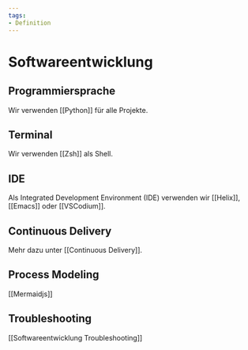 ```yaml
---
tags:
- Definition
---
```

# Softwareentwicklung

## Programmiersprache

Wir verwenden [[Python]] für alle Projekte.

## Terminal

Wir verwenden [[Zsh]] als Shell. 

## IDE

Als Integrated Development Environment (IDE) verwenden wir  [[Helix]], [[Emacs]] oder [[VSCodium]].

## Continuous Delivery

Mehr dazu unter [[Continuous Delivery]].

## Process Modeling

[[Mermaidjs]]

## Troubleshooting

[[Softwareentwicklung Troubleshooting]]